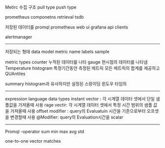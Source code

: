 Metirc 수집 구조
pull type
push type

prometheus componetns
retrieval
tsdb

저장된 데이터를
promql
prometheus web ui
grafana
api clients

alertmanager

---

저장되는 형태
data model
metric name labels sample

metric types
counter
누적된 데이터를 나타
gauge
현시점의 데이터를 나타냄
Temperature
histogram
특정기간동안 측정된 메트릭 모든 메트릭의 합계를 제공하고 QUAntiles

summary histogram과 유사하지만 설정된 스랑이딩 윈도우 타임의

---

expression language data types
instant vector : 각 시계열 데이터 셋에서 단일 샘플값을 가져올때 사용
rage vectir: 각 시계열 데이터 셋에서 특정 시간 범위의 샘플 값을 가져올때 사용
offset modifier : query의 Evaluatuin 시간을 기준으로부터 오프셋을 변경할때 사용
@Modifier: query의 Evaluation시간을
scalar

---

Promql -operator
sum
min
max
avg
std

one-to-one vector matches
